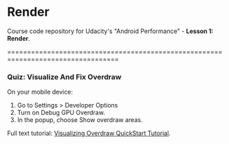 # Render
Course code repository for Udacity's "Android Performance" - **Lesson 1: Render**.

==================================================================================

### Quiz: Visualize And Fix Overdraw

On your mobile device:

1. Go to Settings > Developer Options 
2. Turn on Debug GPU Overdraw. 
3. In the popup, choose Show overdraw areas.

Full text tutorial: [Visualizing Overdraw QuickStart Tutorial](https://developer.android.com/studio/profile/dev-options-overdraw.html).
